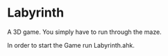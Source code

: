 Labyrinth
=========

A 3D game. You simply have to run through the maze.

In order to start the Game run Labyrinth.ahk.
